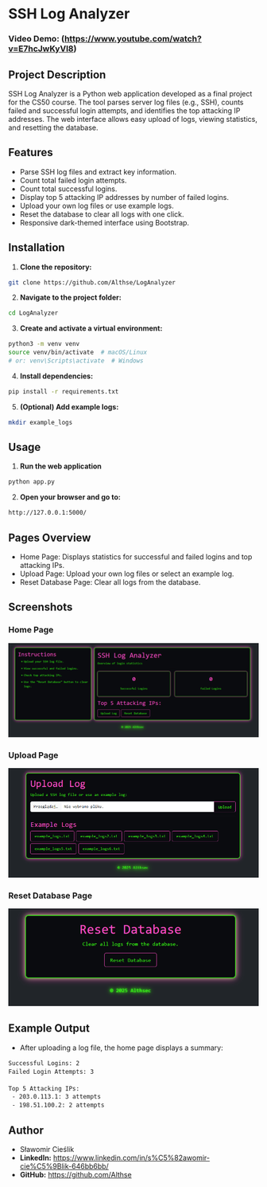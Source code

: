 # SSH Log Analyzer

### Video Demo:  (https://www.youtube.com/watch?v=E7hcJwKyVl8)

## Project Description
SSH Log Analyzer is a Python web application developed as a final project for the CS50 course. The tool parses server log files (e.g., SSH), counts failed and successful login attempts, and identifies the top attacking IP addresses. The web interface allows easy upload of logs, viewing statistics, and resetting the database.

## Features
* Parse SSH log files and extract key information.
* Count total failed login attempts.
* Count total successful logins.
* Display top 5 attacking IP addresses by number of failed logins.
* Upload your own log files or use example logs.
* Reset the database to clear all logs with one click.
* Responsive dark-themed interface using Bootstrap.

## Installation
1.  **Clone the repository:**
```bash
git clone https://github.com/Althse/LogAnalyzer
```
2.  **Navigate to the project folder:**
```bash
cd LogAnalyzer
```
3.  **Create and activate a virtual environment:**
```bash
python3 -m venv venv
source venv/bin/activate  # macOS/Linux
# or: venv\Scripts\activate  # Windows
```
4.  **Install dependencies:**
```bash
pip install -r requirements.txt
```
5. **(Optional) Add example logs:**
```bash
mkdir example_logs
```

## Usage
1. **Run the web application**
```bash
python app.py
```
2. **Open your browser and go to:**
```bash
http://127.0.0.1:5000/
```

## Pages Overview
* Home Page: Displays statistics for successful and failed logins and top attacking IPs.
* Upload Page: Upload your own log files or select an example log.
* Reset Database Page: Clear all logs from the database.

## Screenshots

### Home Page
![Home Page](screenshots/home.png)

### Upload Page
![Upload Page](screenshots/upload.png)

### Reset Database Page
![Reset Database](screenshots/reset.png)

## Example Output
* After uploading a log file, the home page displays a summary:
```bash
Successful Logins: 2
Failed Login Attempts: 3

Top 5 Attacking IPs:
 - 203.0.113.1: 3 attempts
 - 198.51.100.2: 2 attempts
```

## Author
* Sławomir Cieślik
* **LinkedIn:** https://www.linkedin.com/in/s%C5%82awomir-cie%C5%9Blik-646bb6bb/
* **GitHub:** https://github.com/Althse


